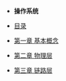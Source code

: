 


- **操作系统**


- [目录](./Internet/README.md)

- [第一章 基本概念](./Internet/chapter/foundation_withNum.md)
- [第二章 物理层](./Internet/chapter/physicalLayer_withNum.md)
- [第三章 链路层](./Internet/chapter/linkLayer_withNum.md)

